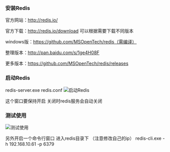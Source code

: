 ### 安装Redis
官方网站：http://redis.io/

官方下载：http://redis.io/download 可以根据需要下载不同版本

windows版：https://github.com/MSOpenTech/redis（需编译）

整理版本：http://pan.baidu.com/s/1ge4H08F

更多版本：https://github.com/MSOpenTech/redis/releases

### 启动Redis
redis-server.exe redis.conf
![启动Redis][1]

这个窗口要保持开启  关闭时redis服务会自动关闭

### 测试使用
![测试使用][2]

另外开启一个命令行窗口 进入redis目录下 （注意修改自己的ip）
redis-cli.exe -h 192.168.10.61 -p 6379


  [1]: http://static.oschina.net/uploads/space/2014/0228/182527_GKSy_140593.jpg
  [2]: http://static.oschina.net/uploads/space/2014/0228/183030_0eTx_140593.png

